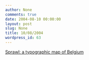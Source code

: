 ```yaml
---
author: None
comments: true
date: 2004-08-10 00:00:00
layout: post
slug: None
title: 10/08/2004
wordpress_id: 63
---
```


[Sprawl: a typographic map of Belgium](http://users.pandora.be/brakkepie/brecht/font.htm)
